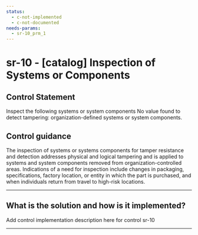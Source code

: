 ```yaml
---
status:
  - c-not-implemented
  - c-not-documented
needs-params:
  - sr-10_prm_1
---
```


# sr-10 - \[catalog\] Inspection of Systems or Components

## Control Statement

Inspect the following systems or system components No value found to detect tampering: organization-defined systems or system components.

## Control guidance

The inspection of systems or systems components for tamper resistance and detection addresses physical and logical tampering and is applied to systems and system components removed from organization-controlled areas. Indications of a need for inspection include changes in packaging, specifications, factory location, or entity in which the part is purchased, and when individuals return from travel to high-risk locations.

______________________________________________________________________

## What is the solution and how is it implemented?

Add control implementation description here for control sr-10

______________________________________________________________________

